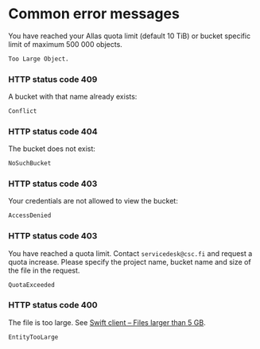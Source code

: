 # Common error messages

You have reached your Allas quota limit (default 10 TiB) or bucket specific limit of maximum 500 000 objects.
```bash
Too Large Object. 
```

### HTTP status code 409 

A bucket with that name already exists:
```bash
Conflict
```

### HTTP status code 404

The bucket does not exist:
```bash
NoSuchBucket
```

### HTTP status code 403

Your credentials are not allowed to view the bucket:
```bash
AccessDenied
```

### HTTP status code 403

You have reached a quota limit. Contact `servicedesk@csc.fi` and request a quota increase. Please specify the project name, bucket name and size of the file in the request.
```bash
QuotaExceeded
```

### HTTP status code 400

The file is too large. See [Swift client – Files larger than 5 GB](./swift_client.md#files-larger-than-5-gb).
```bash
EntityTooLarge
```
